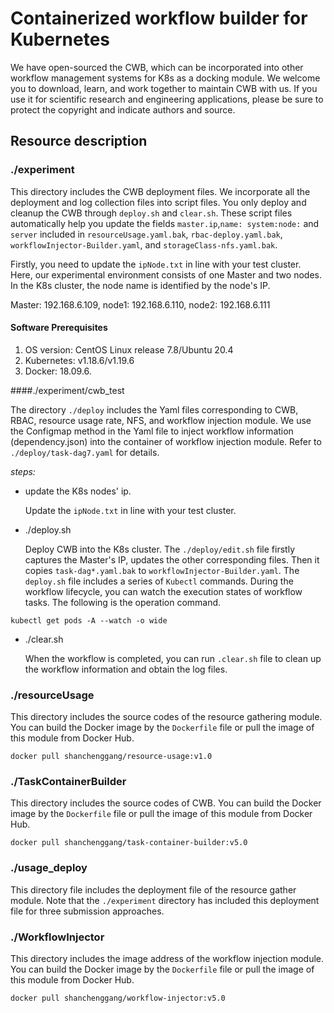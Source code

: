 
# Containerized workflow builder for Kubernetes
We have open-sourced the CWB, which can be incorporated into other workflow management systems for K8s as a docking module. 
We welcome you to download, learn, and work together to maintain CWB with us. If you use it for scientific research and 
engineering applications, please be sure to protect the copyright and indicate authors and source.

## Resource description

### ./experiment

This directory includes the CWB deployment files. 
We incorporate all the deployment and log collection files into script files.
You only deploy and cleanup the CWB through `deploy.sh` and `clear.sh`. 
These script files automatically help you update the fields `master.ip`,`name: system:node:` and `server` included in
`resourceUsage.yaml.bak`, `rbac-deploy.yaml.bak`, `workflowInjector-Builder.yaml`, 
and `storageClass-nfs.yaml.bak`.

Firstly, you need to update the `ipNode.txt` in line with your test cluster.
Here, our experimental environment consists of one Master and two nodes. 
In the K8s cluster, the node name is identified by the node's IP.

Master: 192.168.6.109, node1: 192.168.6.110, node2: 192.168.6.111

#### Software Prerequisites

1. OS version: CentOS Linux release 7.8/Ubuntu 20.4
2. Kubernetes: v1.18.6/v1.19.6
3. Docker: 18.09.6.

####./experiment/cwb_test

The directory `./deploy` includes the Yaml files corresponding to CWB, RBAC, resource usage rate, NFS, and workflow injection module.
We use the Configmap method in the Yaml file to inject workflow information (dependency.json) into the container of workflow injection module.
Refer to `./deploy/task-dag7.yaml` for details.

*steps:*

* update the K8s nodes' ip.

  Update the `ipNode.txt` in line with your test cluster.

* ./deploy.sh

   Deploy CWB into the K8s cluster. The `./deploy/edit.sh` file firstly captures the Master's IP, 
updates the other corresponding files. Then it copies `task-dag*.yaml.bak` to `workflowInjector-Builder.yaml`.
The `deploy.sh` file includes a series of `Kubectl` commands.
During the workflow lifecycle, you can watch the execution states of workflow tasks. The following is the operation command.

```console
kubectl get pods -A --watch -o wide
```
* ./clear.sh

  When the workflow is completed, you can run `.clear.sh` file to clean up the workflow information and obtain the log files. 

### ./resourceUsage

This directory includes the source codes of the resource gathering module.
You can build the Docker image by the `Dockerfile` file or pull the image of this module from Docker Hub.

```console
docker pull shanchenggang/resource-usage:v1.0
```
### ./TaskContainerBuilder

This directory includes the source codes of CWB.
You can build the Docker image by the `Dockerfile` file or pull the image of this module from Docker Hub.

```console
docker pull shanchenggang/task-container-builder:v5.0
```
### ./usage_deploy

This directory file includes the deployment file of the resource gather module.
Note that the `./experiment` directory has included this deployment file for three submission approaches.

### ./WorkflowInjector

This directory includes the image address of the workflow injection module.
You can build the Docker image by the `Dockerfile` file or pull the image of this module from Docker Hub.

```console
docker pull shanchenggang/workflow-injector:v5.0
```